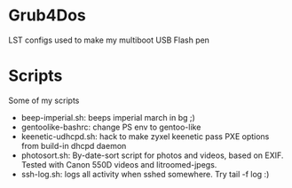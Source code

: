 Grub4Dos 
========
LST configs used to make my multiboot USB Flash pen

Scripts
=======
Some of my scripts

- beep-imperial.sh: beeps imperial march in bg ;)
- gentoolike-bashrc: change PS env to gentoo-like
- keenetic-udhcpd.sh: hack to make zyxel keenetic pass PXE options from build-in dhcpd daemon
- photosort.sh: By-date-sort script for photos and videos, based on EXIF. Tested with Canon 550D videos and litroomed-jpegs.
- ssh-log.sh: logs all activity when sshed somewhere. Try tail -f log :)

